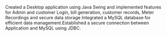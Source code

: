 Created a Desktop application using Java Swing and implemented features for Admin and customer Login, bill generation, customer records, Meter Recordings and secure data storage Integrated a MySQL database for efficient data management.Established a secure connection between Application and MySQL using JDBC.
